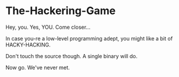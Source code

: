 # The-Hackering-Game

Hey, you. Yes, YOU. Come closer...

In case you-re a low-level programming adept, you might like a bit of HACKY-HACKING.

Don't touch the source though. A single binary will do.

Now go. We've never met.
